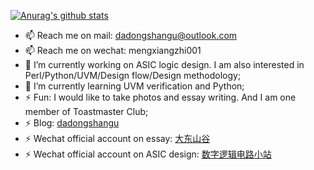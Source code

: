 [![Anurag's github stats](https://github-readme-stats.vercel.app/api?username=dadongshangu&count_private=true&show_icons=true)](https://github.com/anuraghazra/github-readme-stats)

- 📫 Reach me on mail: dadongshangu@outlook.com
- 📫 Reach me on wechat: mengxiangzhi001
- 🔭 I’m currently working on ASIC logic design. I am also interested in Perl/Python/UVM/Design flow/Design methodology;
- 🌱 I’m currently learning UVM verification and Python;
- ⚡ Fun: I would like to take photos and essay writing. And I am one member of Toastmaster Club;
- ⚡ Blog: [dadongshangu](https://dadongshangu.github.io/)
- ⚡ Wechat official account on essay: [大东山谷](https://mp.weixin.qq.com/mp/appmsgalbum?action=getalbum&album_id=1417552598718332928&__biz=MzIxMjYyMDA2Nw==#wechat_redirect)
- ⚡ Wechat official account on ASIC design: [数字逻辑电路小站](https://mp.weixin.qq.com/mp/appmsgalbum?action=getalbum&album_id=1500515973546754049&__biz=MzIxMjg2ODQxMw==#wechat_redirect)
<!--
**dadongshangu/dadongshangu** is a ✨ _special_ ✨ repository because its `README.md` (this file) appears on your GitHub profile.

Here are some ideas to get you started:

- 🔭 I’m currently working on ...
- 👯 I’m looking to collaborate on ...
- 🤔 I’m looking for help with ...
- 💬 Ask me about ...

- 😄 Pronouns: ...
- ⚡ Fun fact: ...
-->
